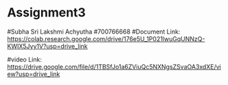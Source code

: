 # Assignment3

#Subha Sri Lakshmi Achyutha
#700766668
#Document Link:
https://colab.research.google.com/drive/176e5U_1P021lwuGqUNNzQ-KWIX5Jyy1V?usp=drive_link

#video Link:
https://drive.google.com/file/d/1TBSfJo1a6ZViuQc5NXNgsZSvaOA3xdXE/view?usp=drive_link
